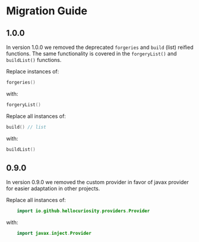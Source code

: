 # Migration Guide

## 1.0.0

In version 1.0.0 we removed the deprecated `forgeries` and `build` (list) reified functions. The same functionality
is covered in the `forgeryList()` and `buildList()` functions.

Replace instances of:
```kotlin
forgeries()
```

with:
```kotlin
forgeryList()
```

Replace all instances of:
```kotlin
build() // list
```

with:
```kotlin
buildList()
```

## 0.9.0

In version 0.9.0 we removed the custom provider in favor of javax provider for easier 
adaptation in other projects. 

Replace all instances of:
```kotlin
    import io.github.hellocuriosity.providers.Provider
```

with:
```kotlin
    import javax.inject.Provider
```
